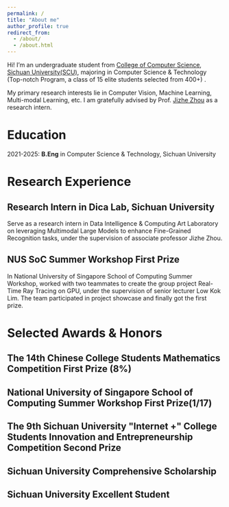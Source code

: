 ```yaml
---
permalink: /
title: "About me"
author_profile: true
redirect_from: 
  - /about/
  - /about.html
---
```


Hi! I’m an undergraduate student from [College of Computer Science](https://cs.scu.edu.cn/), [Sichuan University(SCU)](https://www.scu.edu.cn/), majoring in Computer Science & Technology (Top-notch Program, a class of 15 elite students selected from 400+) .

My primary research interests lie in Computer Vision, Machine Learning, Multi-modal Learning, etc. I am gratefully advised by Prof. [Jizhe Zhou](https://knightzjz.github.io/) as a research intern.

Education
====== 

2021-2025: __B.Eng__ in Computer Science & Technology, Sichuan University

Research Experience
======

Research Intern in Dica Lab, Sichuan University 
------

Serve as a research intern in Data Intelligence & Computing Art Laboratory on leveraging Multimodal Large Models to enhance Fine-Grained Recognition tasks, under the supervision of associate professor Jizhe Zhou.

NUS SoC Summer Workshop First Prize
------

In National University of Singapore School of Computing Summer Workshop, worked with two teammates to create the group project Real-Time Ray Tracing on GPU, under the supervision of senior lecturer Low Kok Lim. The team participated in project showcase and finally got the first prize.

Selected Awards & Honors
======

The 14th Chinese College Students Mathematics Competition First Prize (8%)
------

National University of Singapore School of Computing Summer Workshop First Prize(1/17)
------

The 9th Sichuan University "Internet +" College Students Innovation and Entrepreneurship Competition Second Prize
------

Sichuan University Comprehensive Scholarship
------

Sichuan University Excellent Student
------



